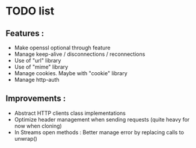 # TODO list
## Features :
* Make openssl optional through feature
* Manage keep-alive / disconnections / reconnections
* Use of "url" library
* Use of "mime" library
* Manage cookies. Maybe with "cookie" library
* Manage http-auth

## Improvements :
* Abstract HTTP clients class implementations
* Optimize header management when sending requests (quite heavy for now when cloning)
* In Streams open methods : Better manage error by replacing calls to unwrap()